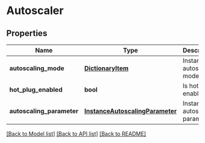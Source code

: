 # Autoscaler

## Properties
Name | Type | Description | Notes
------------ | ------------- | ------------- | -------------
**autoscaling_mode** | [**DictionaryItem**](DictionaryItem.md) | Instance autoscaling mode | [optional] 
**hot_plug_enabled** | **bool** | Is hotplug enabled | [optional] 
**autoscaling_parameter** | [**InstanceAutoscalingParameter**](InstanceAutoscalingParameter.md) | Instance autoscaling parameter | [optional] 

[[Back to Model list]](../README.md#documentation-for-models) [[Back to API list]](../README.md#documentation-for-api-endpoints) [[Back to README]](../README.md)


